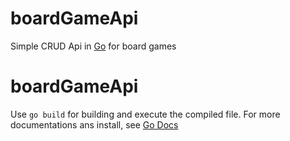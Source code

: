 # boardGameApi
Simple CRUD Api in [Go](https://golang.org/) for board games

# boardGameApi
Use `go build` for building and execute the compiled file. For more documentations ans install, see [Go Docs](https://golang.org/doc/install)
